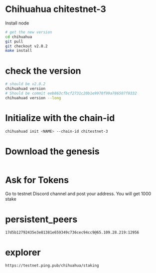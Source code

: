 # Chihuahua chitestnet-3

Install node

```bash
# get the new version
cd chihuahua
git pull
git checkout v2.0.2
make install
```

# check the version

```bash
# should be v2.0.2
chihuahuad version
# Should be commit eeb863cfbcf2731c20b1e9970f99a786507f0332
chihuahuad version --long
```

# Initialize with the chain-id

```bash
chihuahuad init <NAME> --chain-id chitestnet-3
```

# Download the genesis

```bash

```

# Ask for Tokens

Go to testnet Discord channel and post your address. You will get 1000 stake

# persistent_peers

```
17d5b12792435e3e81381e659349c736cec94cc9@65.109.28.219:12956
```

# explorer

```
https://testnet.ping.pub/chihuahua/staking
```
